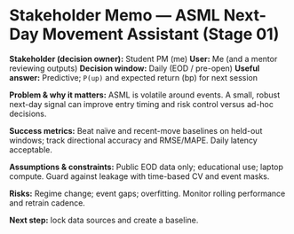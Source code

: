 # Stakeholder Memo — ASML Next-Day Movement Assistant (Stage 01)

**Stakeholder (decision owner):** Student PM (me)
**User:** Me (and a mentor reviewing outputs)
**Decision window:** Daily (EOD / pre-open)
**Useful answer:** Predictive; `P(up)` and expected return (bp) for next session

**Problem & why it matters:**
ASML is volatile around events. A small, robust next-day signal can improve entry timing and risk control versus ad-hoc decisions.

**Success metrics:**
Beat naïve and recent-move baselines on held-out windows; track directional accuracy and RMSE/MAPE. Daily latency acceptable.

**Assumptions & constraints:**
Public EOD data only; educational use; laptop compute. Guard against leakage with time-based CV and event masks.

**Risks:**
Regime change; event gaps; overfitting. Monitor rolling performance and retrain cadence.

**Next step:** lock data sources and create a baseline.
